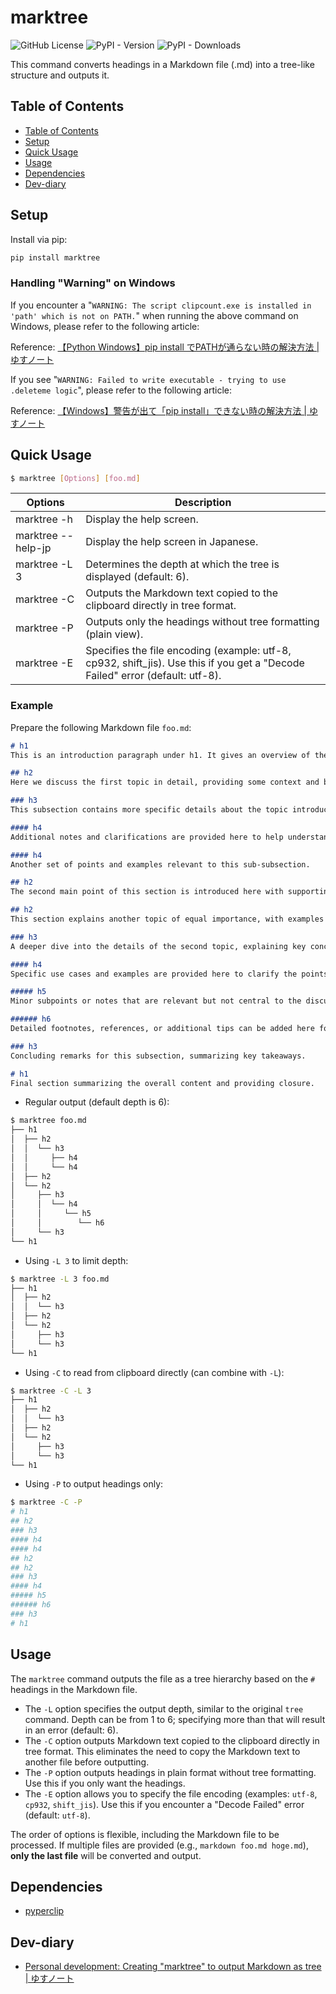 # marktree

![GitHub License](https://img.shields.io/github/license/yusu79/marktree)
![PyPI - Version](https://img.shields.io/pypi/v/marktree)
![PyPI - Downloads](https://img.shields.io/pypi/dm/marktree)

This command converts headings in a Markdown file (.md) into a tree-like structure and outputs it.

## Table of Contents
- [Table of Contents](#table-of-contents)
- [Setup](#setup)
- [Quick Usage](#quick-usage)
- [Usage](#usage)
- [Dependencies](#dependencies)
- [Dev-diary](#dev-diary)

## Setup
Install via pip:
```bash
pip install marktree
```

### Handling "Warning" on Windows

If you encounter a "`WARNING: The script clipcount.exe is installed in 'path' which is not on PATH.`" when running the above command on Windows, please refer to the following article:

Reference: [【Python Windows】pip install でPATHが通らない時の解決方法 | ゆすノート](https://yusu79.com/python-path-issue/)

If you see "`WARNING: Failed to write executable - trying to use .deleteme logic`", please refer to the following article:

Reference: [【Windows】警告が出て「pip install」できない時の解決方法 | ゆすノート](https://yusu79.com/pip-install-failure-fix/)

## Quick Usage

```bash
$ marktree [Options] [foo.md]
```

| Options             | Description                                                                                                                    |
| ------------------- | ------------------------------------------------------------------------------------------------------------------------------ |
| marktree -h         | Display the help screen.                                                                                                       |
| marktree --help-jp | Display the help screen in Japanese.                                                                                           |
| marktree -L 3       | Determines the depth at which the tree is displayed (default: 6).                                                              |
| marktree -C         | Outputs the Markdown text copied to the clipboard directly in tree format.                                                     |
| marktree -P         | Outputs only the headings without tree formatting (plain view).                                                                |
| marktree -E <enc>   | Specifies the file encoding (example: utf-8, cp932, shift\_jis). Use this if you get a "Decode Failed" error (default: utf-8). |

### Example

Prepare the following Markdown file `foo.md`:

```md
# h1
This is an introduction paragraph under h1. It gives an overview of the section.

## h2
Here we discuss the first topic in detail, providing some context and background.

### h3
This subsection contains more specific details about the topic introduced above.

#### h4
Additional notes and clarifications are provided here to help understand the subtopic.

#### h4
Another set of points and examples relevant to this sub-subsection.

## h2
The second main point of this section is introduced here with supporting information.

## h2
This section explains another topic of equal importance, with examples and discussion.

### h3
A deeper dive into the details of the second topic, explaining key concepts.

#### h4
Specific use cases and examples are provided here to clarify the points above.

##### h5
Minor subpoints or notes that are relevant but not central to the discussion.

###### h6
Detailed footnotes, references, or additional tips can be added here for completeness.

### h3
Concluding remarks for this subsection, summarizing key takeaways.

# h1
Final section summarizing the overall content and providing closure.

```

* Regular output (default depth is 6):

```bash
$ marktree foo.md
├── h1
│  ├── h2
│  │  └── h3
│  │     ├── h4
│  │     └── h4
│  ├── h2
│  └── h2
│     ├── h3
│     │  └── h4
│     │     └── h5
│     │        └── h6
│     └── h3
└── h1
```

* Using `-L 3` to limit depth:

```bash
$ marktree -L 3 foo.md
├── h1
│  ├── h2
│  │  └── h3
│  ├── h2
│  └── h2
│     ├── h3
│     └── h3
└── h1
```

* Using `-C` to read from clipboard directly (can combine with `-L`):

```bash
$ marktree -C -L 3
├── h1
│  ├── h2
│  │  └── h3
│  ├── h2
│  └── h2
│     ├── h3
│     └── h3
└── h1
```

* Using `-P` to output headings only:

```bash
$ marktree -C -P
# h1
## h2
### h3
#### h4
#### h4
## h2
## h2
### h3
#### h4
##### h5
###### h6
### h3
# h1
```

## Usage

The `marktree` command outputs the file as a tree hierarchy based on the `#` headings in the Markdown file.

* The `-L` option specifies the output depth, similar to the original `tree` command. Depth can be from 1 to 6; specifying more than that will result in an error (default: 6).
* The `-C` option outputs Markdown text copied to the clipboard directly in tree format. This eliminates the need to copy the Markdown text to another file before outputting.
* The `-P` option outputs headings in plain format without tree formatting. Use this if you only want the headings.
* The `-E` option allows you to specify the file encoding (examples: `utf-8`, `cp932`, `shift_jis`). Use this if you encounter a "Decode Failed" error (default: `utf-8`).

The order of options is flexible, including the Markdown file to be processed. If multiple files are provided (e.g., `markdown foo.md hoge.md`), **only the last file** will be converted and output.

## Dependencies

* [pyperclip](https://github.com/asweigart/pyperclip)

## Dev-diary

* [Personal development: Creating "marktree" to output Markdown as tree | ゆすノート](https://yusu79.com/dev-marktree/)
